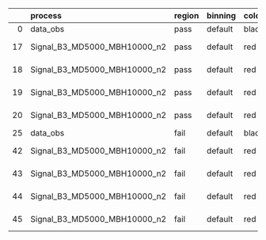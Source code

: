 |    | process                      | region   | binning   | color   | process_type   |   scale | variation   | source_filename                                                       | source_histname    | alias                        | title     |   combine_idx |     lnN |   shapes | syst_type   | direction   | variation_alias   |
|---:|:-----------------------------|:---------|:----------|:--------|:---------------|--------:|:------------|:----------------------------------------------------------------------|:-------------------|:-----------------------------|:----------|--------------:|--------:|---------:|:------------|:------------|:------------------|
|  0 | data_obs                     | pass     | default   | black   | DATA           |       1 | nominal     | ./histograms_for_2DAlphabet_v18//BH_Data.root                         | hpass              | Data                         | Data      |           nan | nan     |      nan | nan         | nan         | nan               |
| 17 | Signal_B3_MD5000_MBH10000_n2 | pass     | default   | red     | SIGNAL         |       1 | lumi        | ./histograms_for_2DAlphabet_v18//BH_Signal_B3_MD5000_MBH10000_n2.root | hpass              | Signal_B3_MD5000_MBH10000_n2 | BH signal |           nan |   1.016 |      nan | lnN         | nan         | nan               |
| 18 | Signal_B3_MD5000_MBH10000_n2 | pass     | default   | red     | SIGNAL         |       1 | SVM         | ./histograms_for_2DAlphabet_v18//BH_Signal_B3_MD5000_MBH10000_n2.root | hpass_SVMsyst_up   | Signal_B3_MD5000_MBH10000_n2 | BH signal |           nan | nan     |        1 | shapes      | Up          | SVMsyst           |
| 19 | Signal_B3_MD5000_MBH10000_n2 | pass     | default   | red     | SIGNAL         |       1 | SVM         | ./histograms_for_2DAlphabet_v18//BH_Signal_B3_MD5000_MBH10000_n2.root | hpass_SVMsyst_down | Signal_B3_MD5000_MBH10000_n2 | BH signal |           nan | nan     |        1 | shapes      | Down        | SVMsyst           |
| 20 | Signal_B3_MD5000_MBH10000_n2 | pass     | default   | red     | SIGNAL         |       1 | nominal     | ./histograms_for_2DAlphabet_v18//BH_Signal_B3_MD5000_MBH10000_n2.root | hpass              | Signal_B3_MD5000_MBH10000_n2 | BH signal |           nan | nan     |      nan | nan         | nan         | nan               |
| 25 | data_obs                     | fail     | default   | black   | DATA           |       1 | nominal     | ./histograms_for_2DAlphabet_v18//BH_Data.root                         | hfail              | Data                         | Data      |           nan | nan     |      nan | nan         | nan         | nan               |
| 42 | Signal_B3_MD5000_MBH10000_n2 | fail     | default   | red     | SIGNAL         |       1 | lumi        | ./histograms_for_2DAlphabet_v18//BH_Signal_B3_MD5000_MBH10000_n2.root | hfail              | Signal_B3_MD5000_MBH10000_n2 | BH signal |           nan |   1.016 |      nan | lnN         | nan         | nan               |
| 43 | Signal_B3_MD5000_MBH10000_n2 | fail     | default   | red     | SIGNAL         |       1 | SVM         | ./histograms_for_2DAlphabet_v18//BH_Signal_B3_MD5000_MBH10000_n2.root | hfail_SVMsyst_up   | Signal_B3_MD5000_MBH10000_n2 | BH signal |           nan | nan     |        1 | shapes      | Up          | SVMsyst           |
| 44 | Signal_B3_MD5000_MBH10000_n2 | fail     | default   | red     | SIGNAL         |       1 | SVM         | ./histograms_for_2DAlphabet_v18//BH_Signal_B3_MD5000_MBH10000_n2.root | hfail_SVMsyst_down | Signal_B3_MD5000_MBH10000_n2 | BH signal |           nan | nan     |        1 | shapes      | Down        | SVMsyst           |
| 45 | Signal_B3_MD5000_MBH10000_n2 | fail     | default   | red     | SIGNAL         |       1 | nominal     | ./histograms_for_2DAlphabet_v18//BH_Signal_B3_MD5000_MBH10000_n2.root | hfail              | Signal_B3_MD5000_MBH10000_n2 | BH signal |           nan | nan     |      nan | nan         | nan         | nan               |